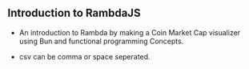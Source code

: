 ## Introduction to RambdaJS

- An introduction to Rambda by making a Coin Market Cap visualizer using Bun and functional programming Concepts.

- csv can be comma or space seperated.

